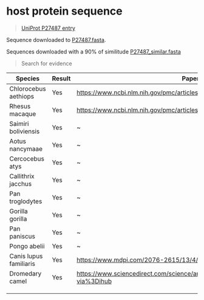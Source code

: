 # host protein sequence

> [UniProt P27487 entry](https://www.uniprot.org/uniprotkb/P27487/entry)

Sequence downloaded to [P27487.fasta](./P27487.fasta).


Sequences downloaded with a 90% of similitude [P27487_similar.fasta](./P27487_similar.fasta)


> Search for evidence

| Species               | Result | Paper                                                                               |
| --------------------- | ------ | ----------------------------------------------------------------------------------- |
| Chlorocebus aethiops  | Yes    | https://www.ncbi.nlm.nih.gov/pmc/articles/PMC7706928/                               |
| Rhesus macaque        | Yes    | https://www.ncbi.nlm.nih.gov/pmc/articles/PMC7107340/                               | 
| Saimiri boliviensis   | Yes    | \~                                                                                  |
| Aotus nancymaae       | Yes    | \~                                                                                  |
| Cercocebus atys       | Yes    | \~                                                                                  |
| Callithrix jacchus    | Yes    | \~                                                                                  |
| Pan troglodytes       | Yes    | \~                                                                                  |
| Gorilla gorilla       | Yes    | \~                                                                                  |
| Pan paniscus          | Yes    | \~                                                                                  |
| Pongo abelii          | Yes    | \~                                                                                  |
| Canis lupus familiaris| Yes    | https://www.mdpi.com/2076-2615/13/4/624                                             |
| Dromedary camel       | Yes    | https://www.sciencedirect.com/science/article/abs/pii/S2213260014701584?via%3Dihub  |
|                       |        |                                                                                     |
|                       |        |                                                                                     |
|                       |        |                                                                                     |
